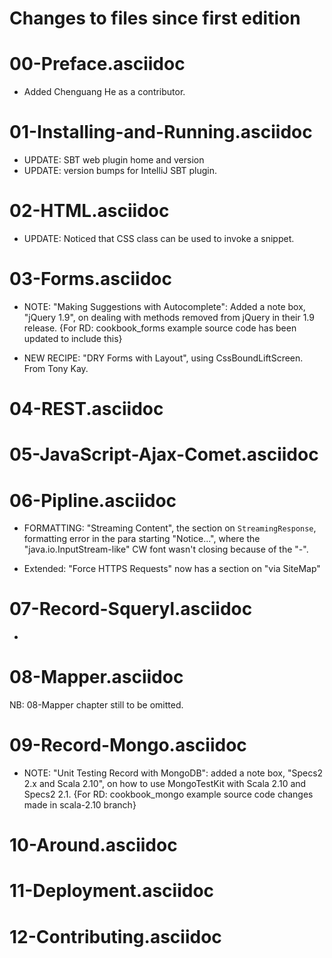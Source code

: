 # Changes to files since first edition


# 00-Preface.asciidoc

* Added Chenguang He as a contributor.

# 01-Installing-and-Running.asciidoc

* UPDATE: SBT web plugin home and version
* UPDATE: version bumps for IntelliJ SBT plugin.

# 02-HTML.asciidoc

* UPDATE: Noticed that CSS class can be used to invoke a snippet.

# 03-Forms.asciidoc

* NOTE: "Making Suggestions with Autocomplete": Added a note box, "jQuery 1.9", on dealing with methods removed from jQuery in their 1.9 release. {For RD: cookbook_forms example source code has been updated to include this}

* NEW RECIPE: "DRY Forms with Layout", using CssBoundLiftScreen. From Tony Kay.


# 04-REST.asciidoc

# 05-JavaScript-Ajax-Comet.asciidoc

# 06-Pipline.asciidoc

* FORMATTING: "Streaming Content", the section on `StreamingResponse`, formatting error in the para 
starting "Notice...", where the "java.io.InputStream-like" CW font wasn't closing because of the "-".

* Extended: "Force HTTPS Requests" now has a section on "via SiteMap"

# 07-Record-Squeryl.asciidoc


* 

# 08-Mapper.asciidoc 

NB: 08-Mapper chapter still to be omitted.


# 09-Record-Mongo.asciidoc

* NOTE: "Unit Testing Record with MongoDB": added a note box, "Specs2 2.x and Scala 2.10", on how to use MongoTestKit with Scala 2.10 and Specs2 2.1. {For RD: cookbook_mongo example source code changes made in scala-2.10 branch}






# 10-Around.asciidoc



# 11-Deployment.asciidoc


# 12-Contributing.asciidoc
